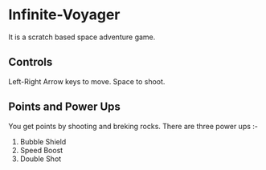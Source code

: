 # Infinite-Voyager
 It is a scratch based space adventure game.

## Controls
  Left-Right Arrow keys to move. Space to shoot.

## Points and Power Ups
  You get points by shooting and breking rocks.
  There are three power ups :-
  1. Bubble Shield
  2. Speed Boost
  3. Double Shot

